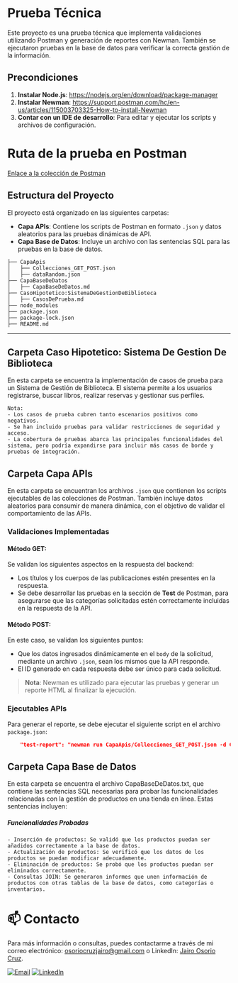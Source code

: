 # Prueba Técnica

Este proyecto es una prueba técnica que implementa validaciones utilizando Postman y generación de reportes con Newman. También se ejecutaron pruebas en la base de datos para verificar la correcta gestión de la información.

## Precondiciones

1. **Instalar Node.js**: https://nodejs.org/en/download/package-manager
2. **Instalar Newman**: https://support.postman.com/hc/en-us/articles/115003703325-How-to-install-Newman
3. **Contar con un IDE de desarrollo**: Para editar y ejecutar los scripts y archivos de configuración.

# Ruta de la prueba en Postman

[Enlace a la colección de Postman](https://elements.getpostman.com/redirect?entityId=32063379-9b79064f-313e-4e32-b76f-1c8ac3436b5c&entityType=collection)

## Estructura del Proyecto

El proyecto está organizado en las siguientes carpetas:

- **Capa APIs**: Contiene los scripts de Postman en formato `.json` y datos aleatorios para las pruebas dinámicas de API.
- **Capa Base de Datos**: Incluye un archivo con las sentencias SQL para las pruebas en la base de datos.
````
├── CapaApis
│   ├── Collecciones_GET_POST.json
│   ├── dataRandom.json
├── CapaBaseDeDatos
│   ├── CapaBaseDeDatos.md
├── CasoHipotetico:SistemaDeGestionDeBiblioteca
│   ├── CasosDePrueba.md
├── node_modules
├── package.json
├── package-lock.json
├── README.md
````
---

## Carpeta Caso Hipotetico: Sistema De Gestion De Biblioteca

En esta carpeta se encuentra la implementación de casos de prueba para un Sistema de Gestión de Biblioteca. El sistema permite a los usuarios registrarse, buscar libros, realizar reservas y gestionar sus perfiles.
````
Nota:
- Los casos de prueba cubren tanto escenarios positivos como negativos.
- Se han incluido pruebas para validar restricciones de seguridad y acceso.
- La cobertura de pruebas abarca las principales funcionalidades del sistema, pero podría expandirse para incluir más casos de borde y pruebas de integración.
````
## Carpeta Capa APIs

En esta carpeta se encuentran los archivos `.json` que contienen los scripts ejecutables de las colecciones de Postman. También incluye datos aleatorios para consumir de manera dinámica, con el objetivo de validar el comportamiento de las APIs.

### Validaciones Implementadas

#### **Método GET**:
Se validan los siguientes aspectos en la respuesta del backend:

- Los títulos y los cuerpos de las publicaciones estén presentes en la respuesta.
- Se debe desarrollar las pruebas en la sección de **Test** de Postman, para asegurarse que las categorías solicitadas estén correctamente incluidas en la respuesta de la API.

#### **Método POST**:
En este caso, se validan los siguientes puntos:

- Que los datos ingresados dinámicamente en el `body` de la solicitud, mediante un archivo `.json`, sean los mismos que la API responde.
- El ID generado en cada respuesta debe ser único para cada solicitud.

> **Nota**: Newman es utilizado para ejecutar las pruebas y generar un reporte HTML al finalizar la ejecución.
### Ejecutables APIs

Para generar el reporte, se debe ejecutar el siguiente script en el archivo `package.json`:

```json
    "test-report": "newman run CapaApis/Collecciones_GET_POST.json -d CapaApis/dataRandom.json -r html --reporter-html-export Newman_Report.html"
```


## Carpeta Capa Base de Datos

En esta carpeta se encuentra el archivo CapaBaseDeDatos.txt, que contiene las sentencias SQL necesarias para probar las funcionalidades relacionadas con la gestión de productos en una tienda en línea. Estas sentencias incluyen:
##### Funcionalidades Probadas

    - Inserción de productos: Se validó que los productos puedan ser añadidos correctamente a la base de datos.
    - Actualización de productos: Se verificó que los datos de los productos se puedan modificar adecuadamente.
    - Eliminación de productos: Se probó que los productos puedan ser eliminados correctamente.
    - Consultas JOIN: Se generaron informes que unen información de productos con otras tablas de la base de datos, como categorías o inventarios.

#  📫 Contacto
Para más información o consultas, puedes contactarme a través de mi correo electrónico: [osoriocruzjairo@gmail.com](mailto:osoriocruzjairo@gmail.com) o LinkedIn: [Jairo Osorio Cruz](https://www.linkedin.com/in/jairo-osorio-c-8461061b3/).

[![Email](https://img.shields.io/badge/-Email-D14836?style=flat&logo=gmail&logoColor=white)](mailto:osoriocruzjairo@gmail.com)
[![LinkedIn](https://img.shields.io/badge/-LinkedIn-0077B5?style=flat&logo=linkedin&logoColor=white)](https://www.linkedin.com/in/jairo-osorio-c-8461061b3/)
